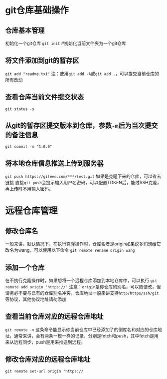 # git仓库基础操作
## 仓库基本管理
初始化一个git仓库
`git init`    #初始化当前文件夹为一个git仓库
## 将文件添加到git的暂存区
`git add "readme.txi"`
注：使用`git add -A`或`git add .`，可以提交当前仓库的所有改动
## 查看仓库当前文件提交状态
`git status -s`
## 从git的暂存区提交版本到仓库，参数`-m`后为当次提交的备注信息
`git commit -m "1.0.0"`
## 将本地仓库信息推送上传到服务器
`git push https://giteee.com/***/test.git`
如果是克隆下来的仓库，可以省去链接
直接`git push`会提示输入用户名密码，可以配置TOKEN后，能过SSH克隆，再上传时不用输入密码。
# 远程仓库管理
## 修改仓库名
一般来讲，默认情况下，在执行克隆操作时，仓库名者是origin如果说多们想给它改名为wang，可以使用以下命令
`git remote rename origin wang`
## 添加一个仓库
在不执行克隆操作时，如果想将一个远程仓库添加到本地仓库中，可以执行
`git remote add origin "https://"`
注意：`origin`是你仓库的别名，可以随便改，但请务必不要与已有的仓库别名冲突，仓库地址一般来讲支持`http/https/ssh/git`等协议，其他协议地址请勿添加
## 查看当前仓库对应的远程仓库地址
`git remote -v`
这条命令能显示你当前仓库中已经添加了的倒库名和对应的仓库地址，通常来讲，会有两条一模一样的记录，分别是fetch和push，其中fetch是用来从远程同步，push是用来推送到远程。
## 修改仓库对应的远程仓库地址
`git remote set-url origin "https://`
